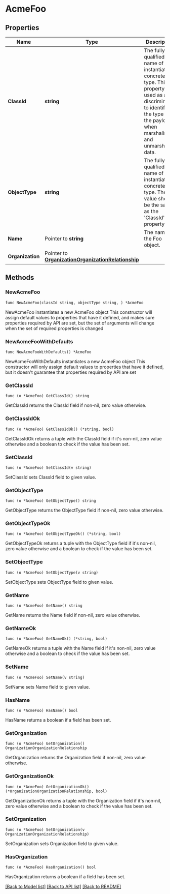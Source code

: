 # AcmeFoo

## Properties

Name | Type | Description | Notes
------------ | ------------- | ------------- | -------------
**ClassId** | **string** | The fully-qualified name of the instantiated, concrete type. This property is used as a discriminator to identify the type of the payload when marshaling and unmarshaling data. | [default to "acme.Foo"]
**ObjectType** | **string** | The fully-qualified name of the instantiated, concrete type. The value should be the same as the &#39;ClassId&#39; property. | [default to "acme.Foo"]
**Name** | Pointer to **string** | The name of the Foo object. | [optional] 
**Organization** | Pointer to [**OrganizationOrganizationRelationship**](OrganizationOrganizationRelationship.md) |  | [optional] 

## Methods

### NewAcmeFoo

`func NewAcmeFoo(classId string, objectType string, ) *AcmeFoo`

NewAcmeFoo instantiates a new AcmeFoo object
This constructor will assign default values to properties that have it defined,
and makes sure properties required by API are set, but the set of arguments
will change when the set of required properties is changed

### NewAcmeFooWithDefaults

`func NewAcmeFooWithDefaults() *AcmeFoo`

NewAcmeFooWithDefaults instantiates a new AcmeFoo object
This constructor will only assign default values to properties that have it defined,
but it doesn't guarantee that properties required by API are set

### GetClassId

`func (o *AcmeFoo) GetClassId() string`

GetClassId returns the ClassId field if non-nil, zero value otherwise.

### GetClassIdOk

`func (o *AcmeFoo) GetClassIdOk() (*string, bool)`

GetClassIdOk returns a tuple with the ClassId field if it's non-nil, zero value otherwise
and a boolean to check if the value has been set.

### SetClassId

`func (o *AcmeFoo) SetClassId(v string)`

SetClassId sets ClassId field to given value.


### GetObjectType

`func (o *AcmeFoo) GetObjectType() string`

GetObjectType returns the ObjectType field if non-nil, zero value otherwise.

### GetObjectTypeOk

`func (o *AcmeFoo) GetObjectTypeOk() (*string, bool)`

GetObjectTypeOk returns a tuple with the ObjectType field if it's non-nil, zero value otherwise
and a boolean to check if the value has been set.

### SetObjectType

`func (o *AcmeFoo) SetObjectType(v string)`

SetObjectType sets ObjectType field to given value.


### GetName

`func (o *AcmeFoo) GetName() string`

GetName returns the Name field if non-nil, zero value otherwise.

### GetNameOk

`func (o *AcmeFoo) GetNameOk() (*string, bool)`

GetNameOk returns a tuple with the Name field if it's non-nil, zero value otherwise
and a boolean to check if the value has been set.

### SetName

`func (o *AcmeFoo) SetName(v string)`

SetName sets Name field to given value.

### HasName

`func (o *AcmeFoo) HasName() bool`

HasName returns a boolean if a field has been set.

### GetOrganization

`func (o *AcmeFoo) GetOrganization() OrganizationOrganizationRelationship`

GetOrganization returns the Organization field if non-nil, zero value otherwise.

### GetOrganizationOk

`func (o *AcmeFoo) GetOrganizationOk() (*OrganizationOrganizationRelationship, bool)`

GetOrganizationOk returns a tuple with the Organization field if it's non-nil, zero value otherwise
and a boolean to check if the value has been set.

### SetOrganization

`func (o *AcmeFoo) SetOrganization(v OrganizationOrganizationRelationship)`

SetOrganization sets Organization field to given value.

### HasOrganization

`func (o *AcmeFoo) HasOrganization() bool`

HasOrganization returns a boolean if a field has been set.


[[Back to Model list]](../README.md#documentation-for-models) [[Back to API list]](../README.md#documentation-for-api-endpoints) [[Back to README]](../README.md)


